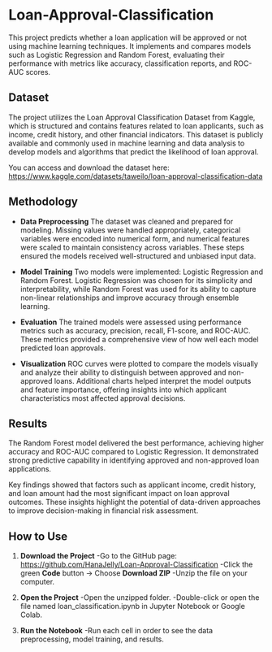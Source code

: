 # Loan-Approval-Classification

This project predicts whether a loan application will be approved or not using machine learning techniques. It implements and compares models such as Logistic Regression and Random Forest, evaluating their performance with metrics like accuracy, classification reports, and ROC-AUC scores.

## Dataset

The project utilizes the Loan Approval Classification Dataset from Kaggle, which is structured and contains features related to loan applicants, such as income, credit history, and other financial indicators. This dataset is publicly available and commonly used in machine learning and data analysis to develop models and algorithms that predict the likelihood of loan approval.

You can access and download the dataset here:
https://www.kaggle.com/datasets/taweilo/loan-approval-classification-data

## Methodology

- **Data Preprocessing**
  The dataset was cleaned and prepared for modeling. Missing values were handled appropriately, categorical variables were encoded into          numerical form, and numerical features were scaled to maintain consistency across variables. These steps ensured the models received
  well-structured and unbiased input data.

- **Model Training**
  Two models were implemented: Logistic Regression and Random Forest. Logistic Regression was chosen for its simplicity and interpretability,    while Random Forest was used for its ability to capture non-linear relationships and improve accuracy through ensemble learning.

- **Evaluation**
  The trained models were assessed using performance metrics such as accuracy, precision, recall, F1-score, and ROC-AUC. These metrics           provided a comprehensive view of how well each model predicted loan approvals.

- **Visualization**
  ROC curves were plotted to compare the models visually and analyze their ability to distinguish between approved and non-approved loans.       Additional charts helped interpret the model outputs and feature importance, offering insights into which applicant characteristics most       affected approval decisions.

## Results

The Random Forest model delivered the best performance, achieving higher accuracy and ROC-AUC compared to Logistic Regression. It demonstrated strong predictive capability in identifying approved and non-approved loan applications.

Key findings showed that factors such as applicant income, credit history, and loan amount had the most significant impact on loan approval outcomes. These insights highlight the potential of data-driven approaches to improve decision-making in financial risk assessment.

## How to Use 

1) **Download the Project**
  -Go to the GitHub page: https://github.com/HanaJelly/Loan-Approval-Classification
  -Click the green **Code** button → Choose **Download ZIP**
  -Unzip the file on your computer.

2) **Open the Project**
   -Open the unzipped folder.
   -Double-click or open the file named loan_classification.ipynb in Jupyter Notebook or Google Colab.

3) **Run the Notebook**
  -Run each cell in order to see the data preprocessing, model training, and results.
  

